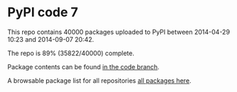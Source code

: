 # PyPI code 7

This repo contains 40000 packages uploaded to PyPI between 
2014-04-29 10:23 and 2014-09-07 20:42.

The repo is 89% (35822/40000) complete.

Package contents can be found [in the code branch](https://github.com/pypi-data/pypi-mirror-7/tree/code/packages).

A browsable package list for all repositories [all packages here](https://pypi-data.github.io/website/repositories/pypi-mirror-7).



